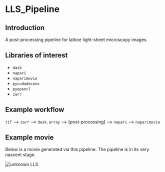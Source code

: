 # LLS_Pipeline
## Introduction
A post-processing pipeline for lattice light-sheet microscopy images.

## Libraries of interest
- ```dask```
- ```napari```
- ```naparimovie```
- ```pycudadeconv```
- ```pyopencl```
- ```zarr```

## Example workflow
```tif``` --> ```zarr``` --> ```dask.array``` --> [post-processing] --> ```napari``` --> ```naparimovie```

## Example movie
Below is a movie generated via this pipeline. The pipeline is in its very nascent stage.

![unknown LLS](https://i.imgur.com/kc5FOjg.gif)
